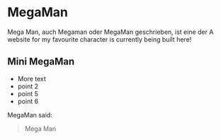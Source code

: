 # MegaMan
Mega Man, auch Megaman oder MegaMan geschrieben, ist eine der 
A website for my favourite character is currently being built here!

## Mini MegaMan
* More text
* point 2
* point 5
* point 6

MegaMan said:

> Mega
> Man

